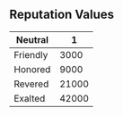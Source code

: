 Reputation Values
-----------------

| Neutral  | 1     |
|----------|-------|
| Friendly | 3000  |
| Honored  | 9000  |
| Revered  | 21000 |
| Exalted  | 42000 |


